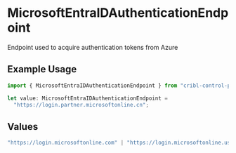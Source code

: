 # MicrosoftEntraIDAuthenticationEndpoint

Endpoint used to acquire authentication tokens from Azure

## Example Usage

```typescript
import { MicrosoftEntraIDAuthenticationEndpoint } from "cribl-control-plane/models";

let value: MicrosoftEntraIDAuthenticationEndpoint =
  "https://login.partner.microsoftonline.cn";
```

## Values

```typescript
"https://login.microsoftonline.com" | "https://login.microsoftonline.us" | "https://login.partner.microsoftonline.cn"
```